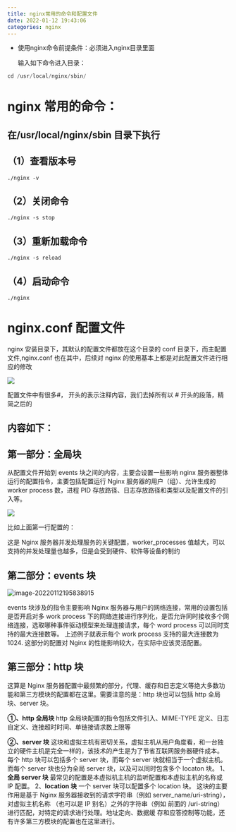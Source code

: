 ```yaml
---
title: nginx常用的命令和配置文件
date: 2022-01-12 19:43:06
categories: nginx
---
```


* 使用nginx命令前提条件：必须进入nginx目录里面

  输入如下命令进入目录：

```java
cd /usr/local/nginx/sbin/
```

# **nginx** **常用的命令：**

## 在/usr/local/nginx/sbin 目录下执行

## （1）查看版本号

```
./nginx -v
```

## （2）关闭命令

```
./nginx -s stop
```

## （3）重新加载命令

```
./nginx -s reload
```

## （4）启动命令

```
./nginx
```

# **nginx.conf** **配置文件**

nginx 安装目录下，其默认的配置文件都放在这个目录的 conf 目录下，而主配置文件,nginx.conf 也在其中，后续对 nginx 的使用基本上都是对此配置文件进行相应的修改

![](https://gitee.com/haoyumaster/imageBed/raw/master/imgs/20220112195352.png)

配置文件中有很多#， 开头的表示注释内容，我们去掉所有以 # 开头的段落，精简之后的

## 内容如下：

## **第一部分：全局块** 

从配置文件开始到 events 块之间的内容，主要会设置一些影响 nginx 服务器整体运行的配置指令，主要包括配置运行 Nginx 服务器的用户（组）、允许生成的 worker process 数，进程 PID 存放路径、日志存放路径和类型以及配置文件的引入等。

![](https://gitee.com/haoyumaster/imageBed/raw/master/imgs/20220112195735.png)

比如上面第一行配置的：

这是 Nginx 服务器并发处理服务的关键配置，worker_processes 值越大，可以支持的并发处理量也越多，但是会受到硬件、软件等设备的制约

## **第二部分：events 块** 

![image-20220112195838915](C:\Users\ASUS\AppData\Roaming\Typora\typora-user-images\image-20220112195838915.png)

events 块涉及的指令主要影响 Nginx 服务器与用户的网络连接，常用的设置包括是否开启对多 work process 下的网络连接进行序列化，是否允许同时接收多个网络连接，选取哪种事件驱动模型来处理连接请求，每个 word process 可以同时支持的最大连接数等。 上述例子就表示每个 work process 支持的最大连接数为 1024.
这部分的配置对 Nginx 的性能影响较大，在实际中应该灵活配置。

## **第三部分：http 块** 

这算是 Nginx 服务器配置中最频繁的部分，代理、缓存和日志定义等绝大多数功能和第三方模块的配置都在这里。需要注意的是：http 块也可以包括 http 全局块、server 块。

**①、http 全局块**
 http 全局块配置的指令包括文件引入、MIME-TYPE 定义、日志自定义、连接超时时间、单链接请求数上限等

**②、server 块**
 这块和虚拟主机有密切关系，虚拟主机从用户角度看，和一台独立的硬件主机是完全一样的，该技术的产生是为了节省互联网服务器硬件成本。 每个 http 块可以包括多个 server 块，而每个 server 块就相当于一个虚拟主机。 而每个 server 块也分为全局 server 块，以及可以同时包含多个 locaton 块。
 1、**全局 server 块**
 最常见的配置是本虚拟机主机的监听配置和本虚拟主机的名称或 IP 配置。
 2、**location 块**
 一个 server 块可以配置多个 location 块。
 这块的主要作用是基于 Nginx 服务器接收到的请求字符串（例如 server_name/uri-string），对虚拟主机名称
（也可以是 IP 别名）之外的字符串（例如 前面的 /uri-string）进行匹配，对特定的请求进行处理。地址定向、数据缓
存和应答控制等功能，还有许多第三方模块的配置也在这里进行。
